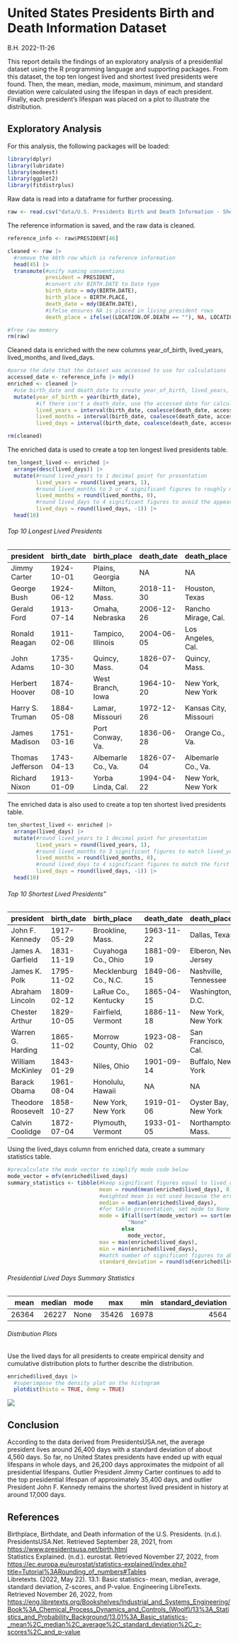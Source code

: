 United States Presidents Birth and Death Information Dataset
================
B.H.
2022-11-26

This report details the findings of an exploratory analysis of a
presidential dataset using the R programming language and supporting
packages. From this dataset, the top ten longest lived and shortest
lived presidents were found. Then, the mean, median, mode, maximum,
minimum, and standard deviation were calculated using the lifespan in
days of each president. Finally, each president’s lifespan was placed on
a plot to illustrate the distribution.

## Exploratory Analysis

For this analysis, the following packages will be loaded:

``` r
library(dplyr)
library(lubridate)
library(modeest)
library(ggplot2)
library(fitdistrplus)
```

Raw data is read into a dataframe for further processing.

``` r
raw <- read.csv("data/U.S. Presidents Birth and Death Information - Sheet1.csv")
```

The reference information is saved, and the raw data is cleaned.

``` r
reference_info <- raw$PRESIDENT[46]

cleaned <- raw |>
  #remove the 46th row which is reference information
  head(45) |>
  transmute(#unify naming conventions
            president = PRESIDENT,
            #convert chr BIRTH.DATE to Date type
            birth_date = mdy(BIRTH.DATE),
            birth_place = BIRTH.PLACE,
            death_date = mdy(DEATH.DATE),
            #ifelse ensures NA is placed in living president rows
            death_place = ifelse((LOCATION.OF.DEATH == ""), NA, LOCATION.OF.DEATH))

#free raw memory
rm(raw)
```

Cleaned data is enriched with the new columns year_of_birth,
lived_years, lived_months, and lived_days.

``` r
#parse the date that the dataset was accessed to use for calculations
accessed_date <- reference_info |> mdy()
enriched <- cleaned |>
  #use birth_date and death_date to create year_of_birth, lived_years, lived_months, and lived_days columns
  mutate(year_of_birth = year(birth_date), 
         #if there isn't a death_date, use the accessed date for calculation completion
         lived_years = interval(birth_date, coalesce(death_date, accessed_date)) / years(1),
         lived_months = interval(birth_date, coalesce(death_date, accessed_date)) / months(1),
         lived_days = interval(birth_date, coalesce(death_date, accessed_date)) / days(1))

rm(cleaned)
```

The enriched data is used to create a top ten longest lived presidents
table.

``` r
ten_longest_lived <- enriched |>
  arrange(desc(lived_days)) |>
  mutate(#round lived_years to 1 decimal point for presentation
         lived_years = round(lived_years, 1),
         #round lived_months to 3 or 4 significant figures to roughly match lived_years
         lived_months = round(lived_months, 0),
         #round lived_days to 4 significant figures to avoid the appearance of false equality
         lived_days = round(lived_days, -1)) |>
  head(10)
```

###### Top 10 Longest Lived Presidents

| president        | birth_date | birth_place        | death_date | death_place           | year_of_birth | lived_years | lived_months | lived_days |
|:-----------------|:-----------|:-------------------|:-----------|:----------------------|--------------:|------------:|-------------:|-----------:|
| Jimmy Carter     | 1924-10-01 | Plains, Georgia    | NA         | NA                    |          1924 |        97.0 |         1164 |      35430 |
| George Bush      | 1924-06-12 | Milton, Mass.      | 2018-11-30 | Houston, Texas        |          1924 |        94.5 |         1134 |      34500 |
| Gerald Ford      | 1913-07-14 | Omaha, Nebraska    | 2006-12-26 | Rancho Mirage, Cal.   |          1913 |        93.5 |         1121 |      34130 |
| Ronald Reagan    | 1911-02-06 | Tampico, Illinois  | 2004-06-05 | Los Angeles, Cal.     |          1911 |        93.3 |         1120 |      34090 |
| John Adams       | 1735-10-30 | Quincy, Mass.      | 1826-07-04 | Quincy, Mass.         |          1735 |        90.7 |         1088 |      33120 |
| Herbert Hoover   | 1874-08-10 | West Branch, Iowa  | 1964-10-20 | New York, New York    |          1874 |        90.2 |         1082 |      32940 |
| Harry S. Truman  | 1884-05-08 | Lamar, Missouri    | 1972-12-26 | Kansas City, Missouri |          1884 |        88.6 |         1064 |      32370 |
| James Madison    | 1751-03-16 | Port Conway, Va.   | 1836-06-28 | Orange Co., Va.       |          1751 |        85.3 |         1023 |      31150 |
| Thomas Jefferson | 1743-04-13 | Albemarle Co., Va. | 1826-07-04 | Albemarle Co., Va.    |          1743 |        83.2 |          999 |      30400 |
| Richard Nixon    | 1913-01-09 | Yorba Linda, Cal.  | 1994-04-22 | New York, New York    |          1913 |        81.3 |          975 |      29690 |

The enriched data is also used to create a top ten shortest lived
presidents table.

``` r
ten_shortest_lived <- enriched |>
  arrange(lived_days) |>
  mutate(#round lived_years to 1 decimal point for presentation
         lived_years = round(lived_years, 1),
         #round lived_months to 3 significant figures to match lived_years
         lived_months = round(lived_months, 0),
         #round lived_days to 4 significant figures to match the first table
         lived_days = round(lived_days, -1)) |>
  head(10)
```

###### Top 10 Shortest Lived Presidents”

| president          | birth_date | birth_place           | death_date | death_place          | year_of_birth | lived_years | lived_months | lived_days |
|:-------------------|:-----------|:----------------------|:-----------|:---------------------|--------------:|------------:|-------------:|-----------:|
| John F. Kennedy    | 1917-05-29 | Brookline, Mass.      | 1963-11-22 | Dallas, Texas        |          1917 |        46.5 |          558 |      16980 |
| James A. Garfield  | 1831-11-19 | Cuyahoga Co., Ohio    | 1881-09-19 | Elberon, New Jersey  |          1831 |        49.8 |          598 |      18200 |
| James K. Polk      | 1795-11-02 | Mecklenburg Co., N.C. | 1849-06-15 | Nashville, Tennessee |          1795 |        53.6 |          643 |      19580 |
| Abraham Lincoln    | 1809-02-12 | LaRue Co., Kentucky   | 1865-04-15 | Washington, D.C.     |          1809 |        56.2 |          674 |      20520 |
| Chester Arthur     | 1829-10-05 | Fairfield, Vermont    | 1886-11-18 | New York, New York   |          1829 |        57.1 |          685 |      20860 |
| Warren G. Harding  | 1865-11-02 | Morrow County, Ohio   | 1923-08-02 | San Francisco, Cal.  |          1865 |        57.7 |          693 |      21090 |
| William McKinley   | 1843-01-29 | Niles, Ohio           | 1901-09-14 | Buffalo, New York    |          1843 |        58.6 |          704 |      21410 |
| Barack Obama       | 1961-08-04 | Honolulu, Hawaii      | NA         | NA                   |          1961 |        60.2 |          722 |      21970 |
| Theodore Roosevelt | 1858-10-27 | New York, New York    | 1919-01-06 | Oyster Bay, New York |          1858 |        60.2 |          722 |      21980 |
| Calvin Coolidge    | 1872-07-04 | Plymouth, Vermont     | 1933-01-05 | Northampton, Mass.   |          1872 |        60.5 |          726 |      22100 |

Using the lived_days column from enriched data, create a summary
statistics table.

``` r
#precalculate the mode vector to simplify mode code below
mode_vector = mfv(enriched$lived_days)
summary_statistics <- tibble(#keep significant figures equal to lived_days underlying data
                             mean = round(mean(enriched$lived_days), 0),
                             #weighted mean is not used because the error associated with each measurement is unknown
                             median = median(enriched$lived_days),
                             #for table presentation, set mode to None when the mode returned is all of the lived_days
                             mode = if(all(sort(mode_vector) == sort(enriched$lived_days)))
                                      "None"
                                    else
                                      mode_vector,
                             max = max(enriched$lived_days),
                             min = min(enriched$lived_days),
                             #match number of significant figures to above results
                             standard_deviation = round(sd(enriched$lived_days), 1))
```

###### Presidential Lived Days Summary Statistics

|  mean | median | mode |   max |   min | standard_deviation |
|------:|-------:|:-----|------:|------:|-------------------:|
| 26364 |  26227 | None | 35426 | 16978 |               4564 |

###### Distribution Plots

Use the lived days for all presidents to create empirical density and
cumulative distribution plots to further describe the distribution.

``` r
enriched$lived_days |>
  #superimpose the density plot on the histogram
  plotdist(histo = TRUE, demp = TRUE)
```

![](plots/distribution-1.png)<!-- -->

## Conclusion

According to the data derived from PresidentsUSA.net, the average
president lives around 26,400 days with a standard deviation of about
4,560 days. So far, no United States presidents have ended up with equal
lifespans in whole days, and 26,200 days approximates the midpoint of
all presidential lifespans. Outlier President Jimmy Carter continues to
add to the top presidential lifespan of approximately 35,400 days, and
outlier President John F. Kennedy remains the shortest lived president
in history at around 17,000 days.

## References

Birthplace, Birthdate, and Death information of the U.S. Presidents.
(n.d.). PresidentsUSA.Net. Retrieved September 28, 2021, from
<https://www.presidentsusa.net/birth.html>  
Statistics Explained. (n.d.). eurostat. Retrieved November 27, 2022,
from
<https://ec.europa.eu/eurostat/statistics-explained/index.php?title=Tutorial%3ARounding_of_numbers#Tables>  
Libretexts. (2022, May 22). 13.1: Basic statistics- mean, median,
average, standard deviation, Z-scores, and P-value. Engineering
LibreTexts. Retrieved November 26, 2022, from
<https://eng.libretexts.org/Bookshelves/Industrial_and_Systems_Engineering/Book%3A_Chemical_Process_Dynamics_and_Controls_(Woolf)/13%3A_Statistics_and_Probability_Background/13.01%3A_Basic_statistics-_mean%2C_median%2C_average%2C_standard_deviation%2C_z-scores%2C_and_p-value>
